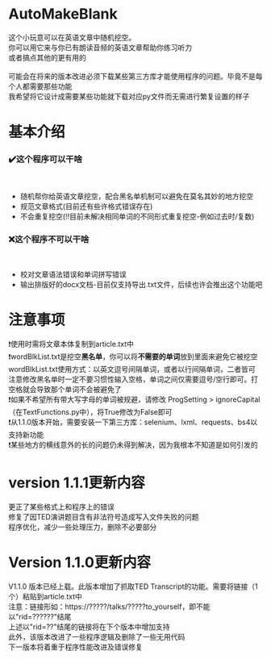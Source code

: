 # AutoMakeBlank<br>
这个小玩意可以在英语文章中随机挖空。<br>
你可以用它来与你已有朗读音频的英语文章帮助你练习听力<br>
或者搞点其他的更有用的<br>
<br>
可能会在将来的版本改进必须下载某些第三方库才能使用程序的问题。毕竟不是每个人都需要那些功能<br>
我希望将它设计成需要某些功能就下载对应py文件而无需进行繁复设置的样子<br>

# 基本介绍<br>
<h3>✔️这个程序可以干啥</h3><br>
<ul>
    <li>随机帮你给英语文章挖空，配合黑名单机制可以避免在莫名其妙的地方挖空</li>
    <li>规范文章格式(目前还有些许格式错误存在)</li>
    <li>不会重复挖空(‼️目前未解决相同单词的不同形式重复挖空-例如过去时/复数)</li>
</ul>
<h3>❌这个程序不可以干啥</h3><br>
<ul>
    <li>校对文章语法错误和单词拼写错误</li>
    <li>输出排版好的docx文档-目前仅支持导出.txt文件，后续也许会推出这个功能吧</li>
</ul>

# 注意事项<br>
❗使用时需将文章本体复制到article.txt中<br>
❗wordBlkList.txt是挖空**黑名单**，你可以将**不需要的单词**放到里面来避免它被挖空<br>
    wordBlkList.txt使用方式：以英文逗号间隔单词，或者以行间隔单词，二者皆可<br>
    注意修改黑名单时一定不要习惯性输入空格，单词之间仅需要逗号/空行即可。打空格就会导致那个单词不会被避免了<br>
❗如果不希望所有带大写字母的单词被规避，请修改 ProgSetting > ignoreCapital（在TextFunctions.py中），将True修改为False即可<br>
❗从1.1.0版本开始，需要安装一下第三方库：selenium、lxml、requests、bs4以支持新功能<br>
❗某些地方的横线意外的长的问题仍未得到解决，因为我根本不知道是如何引发的<br>

# version 1.1.1更新内容<br>
更正了某些格式上和程序上的错误<br>
修复了因TED演讲题目含有非法符号造成写入文件失败的问题<br>
程序优化，减少一些处理压力，删除不必要部分<br>

# Version 1.1.0更新内容<br>
V1.1.0 版本已经上载。此版本增加了抓取TED Transcript的功能。需要将链接（1个）粘贴到article.txt中<br>
注意：链接形如：https://?????/talks/?????to_yourself，即不能以"rid=??????"结尾<br>
上述以"rid=??"结尾的链接将在下个版本中增加支持<br>
此外，该版本改进了一些程序逻辑及删除了一些无用代码<br>
下一版本将着重于程序性能改进及错误修复<br>
